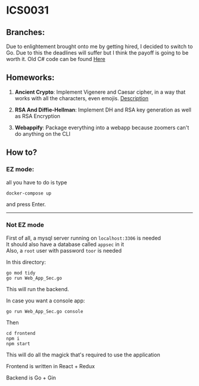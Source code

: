 # ICS0031 

## Branches:

Due to enlightement brought onto me by getting hired, I decided to switch to Go.
Due to this the deadlines will suffer but I think the payoff is going to be worth it.
Old C# code can be found [Here](https://gitlab.cs.ttu.ee/damshv/ics0031-2020f/-/tree/old)

## Homeworks:

1. __Ancient Crypto__: Implement Vigenere and Caesar cipher, in a way that works with all the characters, even emojis. [Description](./HW_1_Ancient_Crypto/description.md)

2. __RSA And Diffie-Hellman__: Implement DH and RSA key generation as well as RSA Encryption

3. __Webappify__: Package everything into a webapp because zoomers can't do anything on the CLI


## How to?

### EZ mode:

all you have to do is type

```
docker-compose up
```

and press Enter.

---

### Not EZ mode

First of all, a mysql server running on `localhost:3306` is needed\
It should also have a database called `appsec` in it\
Also, a `root` user with password `toor` is needed 

In this directory:

```
go mod tidy
go run Web_App_Sec.go
```

This will run the backend.

In case you want a console app:
```
go run Web_App_Sec.go console
```


Then

```
cd frontend
npm i
npm start
```

This will do all the magick that's required to use the application

Frontend is written in React + Redux

Backend is Go + Gin
